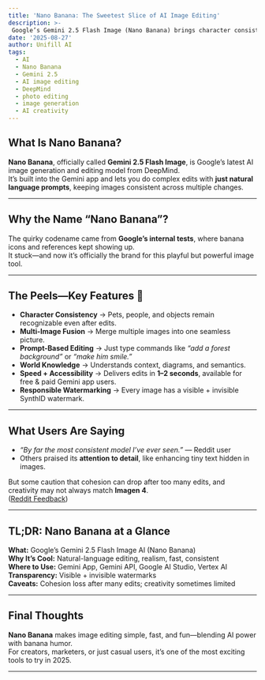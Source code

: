 ```yaml
---
title: 'Nano Banana: The Sweetest Slice of AI Image Editing'
description: >-
 Google’s Gemini 2.5 Flash Image (Nano Banana) brings character consistency, world knowledge, and creative editing in seconds.
date: '2025-08-27'
author: Unifill AI
tags:
  - AI
  - Nano Banana
  - Gemini 2.5
  - AI image editing
  - DeepMind
  - photo editing
  - image generation
  - AI creativity
---
```



## What Is Nano Banana?

**Nano Banana**, officially called **Gemini 2.5 Flash Image**, is Google’s latest AI image generation and editing model from DeepMind.  
It’s built into the Gemini app and lets you do complex edits with **just natural language prompts**, keeping images consistent across multiple changes.  


---

## Why the Name “Nano Banana”?

The quirky codename came from **Google’s internal tests**, where banana icons and references kept showing up.  
It stuck—and now it’s officially the brand for this playful but powerful image tool.  


---

## The Peels—Key Features 🍌

- **Character Consistency** → Pets, people, and objects remain recognizable even after edits.  
- **Multi-Image Fusion** → Merge multiple images into one seamless picture.  
- **Prompt-Based Editing** → Just type commands like *“add a forest background”* or *“make him smile.”*  
- **World Knowledge** → Understands context, diagrams, and semantics.  
- **Speed + Accessibility** → Delivers edits in **1–2 seconds**, available for free & paid Gemini app users.  
- **Responsible Watermarking** → Every image has a visible + invisible SynthID watermark.  


---

## What Users Are Saying

- *“By far the most consistent model I’ve ever seen.”* — Reddit user  
- Others praised its **attention to detail**, like enhancing tiny text hidden in images.  

But some caution that cohesion can drop after too many edits, and creativity may not always match **Imagen 4**.  
([Reddit Feedback](https://www.reddit.com/r/singularity/comments/1n10w4t/google_really_raised_the_bar_with_nano_banana/?utm_source=chatgpt.com))

---

## TL;DR: Nano Banana at a Glance

**What:** Google’s Gemini 2.5 Flash Image AI (Nano Banana)  
**Why It’s Cool:** Natural-language editing, realism, fast, consistent  
**Where to Use:** Gemini App, Gemini API, Google AI Studio, Vertex AI  
**Transparency:** Visible + invisible watermarks  
**Caveats:** Cohesion loss after many edits; creativity sometimes limited  

---

## Final Thoughts

**Nano Banana** makes image editing simple, fast, and fun—blending AI power with banana humor.  
For creators, marketers, or just casual users, it’s one of the most exciting tools to try in 2025.  

---
